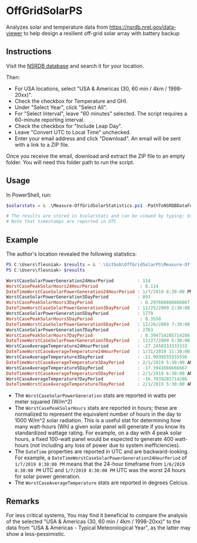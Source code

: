 # OffGridSolarPS

Analyzes solar and temperature data from <https://nsrdb.nrel.gov/data-viewer> to help design a resilient off-grid solar array with battery backup

## Instructions

Visit the [NSRDB database](https://nsrdb.nrel.gov/data-viewer) and search it for your location.

Then:

- For USA locations, select "USA & Americas (30, 60 min / 4km / 1998-20xx)".
- Check the checkbox for Temperature and GHI.
- Under "Select Year", click "Select All".
- For "Select Interval", leave "60 minutes" selected.
The script requires a 60-minute reporting interval.
- Check the checkbox for "Include Leap Day".
- Leave "Convert UTC to Local Time" unchecked.
- Enter your email address and click "Download".
An email will be sent with a link to a ZIP file.

Once you receive the email, download and extract the ZIP file to an empty folder. You will need this folder path to run the script.

## Usage

In PowerShell, run:

```powershell
$solarstats = & .\Measure-OffGridSolarStatistics.ps1 -PathToNSRDBDataFolder "C:\Users\JDoe\NSRDBData"

# The results are stored in $solarstats and can be viewed by typing: $solarstats
# Note that timestamps are reported in UTC
```

## Example

The author's location revealed the following statistics:

```powershell
PS C:\Users\flesniak> $results = & '.\Github\OffGridSolarPS\Measure-OffGridSolarStatistics.ps1' -PathToNSRDBDataFolder 'C:\Users\flesniak\Downloads\1deb49b30ae560262d64813009fa24a2'
PS C:\Users\flesniak> $results

WorstCaseSolarPowerGeneration24HourPeriod         : 114
WorstCasePeakSolarHours24HourPeriod                : 0.114
DateTimeWorstCaseSolarPowerGeneration24HourPeriod : 1/7/2019 8:30:00 PM
WorstCaseSolarPowerGeneration3DayPeriod           : 893
WorstCasePeakSolarHours3DayPeriod                  : 0.297666666666667
DateTimeWorstCaseSolarPowerGeneration3DayPeriod   : 12/25/2009 2:30:00 PM
WorstCaseSolarPowerGeneration5DayPeriod           : 1779
WorstCasePeakSolarHours5DayPeriod                  : 0.3558
DateTimeWorstCaseSolarPowerGeneration5DayPeriod   : 12/26/2009 7:30:00 PM
WorstCaseSolarPowerGeneration7DayPeriod           : 2763
WorstCasePeakSolarHours7DayPeriod                  : 0.394714285714286
DateTimeWorstCaseSolarPowerGeneration7DayPeriod   : 12/27/2009 5:30:00 PM
WorstCaseAverageTemperature24HourPeriod           : -27.2458333333333
DateTimeWorstCaseAverageTemperature24HourPeriod   : 1/31/2019 11:30:00 AM
WorstCaseAverageTemperature3DayPeriod             : -21.9930555555556
DateTimeWorstCaseAverageTemperature3DayPeriod     : 2/1/2019 5:30:00 AM
WorstCaseAverageTemperature5DayPeriod             : -17.3941666666667
DateTimeWorstCaseAverageTemperature5DayPeriod     : 2/1/2019 6:30:00 AM
WorstCaseAverageTemperature7DayPeriod             : -16.7839285714286
DateTimeWorstCaseAverageTemperature7DayPeriod     : 2/1/2019 5:30:00 AM
```

- The `WorstCaseSolarPowerGeneration` stats are reported in watts per meter squared (W/m^2)
- The `WorstCasePeakSolarHours` stats are reported in hours; these are normalized to represent the equivalent number of hours in the day to 1000 W/m^2 solar radiation.
This is a useful stat for determining how many watt-hours (Wh) a given solar panel will generate if you know its standardized wattage rating. For example, on a day with 4 peak solar hours, a fixed 100-watt panel would be expected to generate 400 watt-hours (not including any loss of power due to system inefficiencies).
- The `DateTime` properties are reported in UTC and are backward-looking.
For example, a `DateTimeWorstCaseSolarPowerGeneration24HourPeriod` of `1/7/2019 8:30:00 PM` means that the 24-hour timeframe from `1/6/2019 8:30:00 PM` UTC and `1/7/2019 8:30:00 PM` UTC was the worst 24 hours for solar power generation.
- The `WorstCaseAverageTemperature` stats are reported in degrees Celcius.

## Remarks

For less critical systems, You may find it beneficial to compare the analysis of the selected "USA & Americas (30, 60 min / 4km / 1998-20xx)" to the data from "USA & Americas - Typical Meteorological Year", as the latter may show a less-pessimistic.
